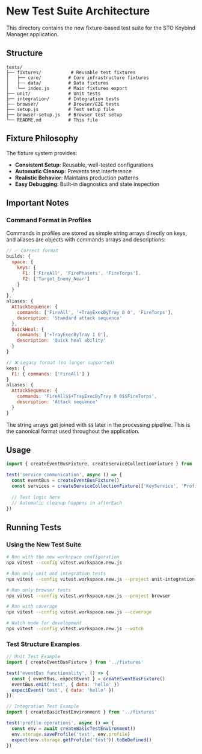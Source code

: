 # New Test Suite Architecture

This directory contains the new fixture-based test suite for the STO Keybind Manager application.

## Structure

```
tests/
├── fixtures/           # Reusable test fixtures
│   ├── core/          # Core infrastructure fixtures
│   ├── data/          # Data fixtures
│   └── index.js       # Main fixtures export
├── unit/              # Unit tests
├── integration/       # Integration tests
├── browser/           # Browser/E2E tests
├── setup.js           # Test setup file
├── browser-setup.js   # Browser test setup
└── README.md          # This file

```

## Fixture Philosophy

The fixture system provides:
- **Consistent Setup**: Reusable, well-tested configurations
- **Automatic Cleanup**: Prevents test interference
- **Realistic Behavior**: Maintains production patterns
- **Easy Debugging**: Built-in diagnostics and state inspection

## Important Notes

### Command Format in Profiles

Commands in profiles are stored as simple string arrays directly on keys, and aliases are objects with commands arrays and descriptions:

```javascript
// ✅ Correct format
builds: {
  space: {
    keys: {
      F1: ['FireAll', 'FirePhasers', 'FireTorps'],
      F2: ['Target_Enemy_Near']
    }
  }
},
aliases: {
  AttackSequence: {
    commands: ['FireAll', '+TrayExecByTray 0 0', 'FireTorps'],
    description: 'Standard attack sequence'
  },
  QuickHeal: {
    commands: ['+TrayExecByTray 1 0'],
    description: 'Quick heal ability'
  }
}

// ❌ Legacy format (no longer supported)
keys: {
  F1: { commands: ['FireAll'] }
}
aliases: {
  AttackSequence: {
    commands: 'FireAll$$+TrayExecByTray 0 0$$FireTorps',
    description: 'Attack sequence'
  }
}
```

The string arrays get joined with `$$` later in the processing pipeline. This is the canonical format used throughout the application.

## Usage

```javascript
import { createEventBusFixture, createServiceCollectionFixture } from '../fixtures'

test('service communication', async () => {
  const eventBus = createEventBusFixture()
  const services = createServiceCollectionFixture(['KeyService', 'ProfileService'], { eventBus })
  
  // Test logic here
  // Automatic cleanup happens in afterEach
})
```

## Running Tests

### Using the New Test Suite

```bash
# Run with the new workspace configuration
npx vitest --config vitest.workspace.new.js

# Run only unit and integration tests
npx vitest --config vitest.workspace.new.js --project unit-integration

# Run only browser tests
npx vitest --config vitest.workspace.new.js --project browser

# Run with coverage
npx vitest --config vitest.workspace.new.js --coverage

# Watch mode for development
npx vitest --config vitest.workspace.new.js --watch
```

### Test Structure Examples

```javascript
// Unit Test Example
import { createEventBusFixture } from '../fixtures'

test('eventBus functionality', () => {
  const { eventBus, expectEvent } = createEventBusFixture()
  eventBus.emit('test', { data: 'hello' })
  expectEvent('test', { data: 'hello' })
})

// Integration Test Example  
import { createBasicTestEnvironment } from '../fixtures'

test('profile operations', async () => {
  const env = await createBasicTestEnvironment()
  env.storage.saveProfile('test', env.profile)
  expect(env.storage.getProfile('test')).toBeDefined()
})
``` 
